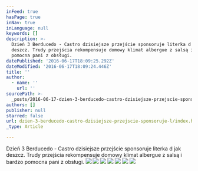 ```yaml
---
inFeed: true
hasPage: true
inNav: true
inLanguage: null
keywords: []
description: >-
  Dzień 3 Berducedo - Castro dzisiejsze przejście sponsoruje literka d jak
  deszcz. Trudy przejścia rekompensuje domowy klimat albergue z salsą i bardzo
  pomocna pani z obsługi. 
datePublished: '2016-06-17T18:09:25.292Z'
dateModified: '2016-06-17T18:09:24.446Z'
title: ''
author:
  - name: ''
    url: ''
sourcePath: >-
  _posts/2016-06-17-dzien-3-berducedo-castro-dzisiejsze-przejscie-sponsoruje-l.md
authors: []
publisher: null
starred: false
url: dzien-3-berducedo-castro-dzisiejsze-przejscie-sponsoruje-l/index.html
_type: Article

---
```

Dzień 3 Berducedo - Castro dzisiejsze przejście sponsoruje literka d jak deszcz. Trudy przejścia rekompensuje domowy klimat albergue z salsą i bardzo pomocna pani z obsługi. ![](https://the-grid-user-content.s3-us-west-2.amazonaws.com/0fe03184-5ff4-406a-b3ae-5fe9161032e3.jpg)
![](https://imgflo.herokuapp.com/graph/vahj1ThiexotieMo/23a768d9a57fa1216a0220ba68abbe7e/croprotate.jpg?cropheight=1473&cropwidth=3600&degrees=0&input=https%3A%2F%2Fthe-grid-user-content.s3-us-west-2.amazonaws.com%2F6bbb44c2-71ef-4619-9495-6ba850b7a540.jpg&x=0&y=0)
![](https://the-grid-user-content.s3-us-west-2.amazonaws.com/4d3459da-2b8c-469e-a431-011d11b96470.jpg)
![](https://imgflo.herokuapp.com/graph/vahj1ThiexotieMo/cfd9bef8ead7b7ecd406482015653b88/croprotate.jpg?cropheight=1297&cropwidth=4848&degrees=0&input=https%3A%2F%2Fthe-grid-user-content.s3-us-west-2.amazonaws.com%2F95519d84-3ec9-4a7c-96dd-97d0992d4286.jpg&x=0&y=0)
![](https://imgflo.herokuapp.com/graph/vahj1ThiexotieMo/6d8ab4a70be58169da4bf477edf046f8/croprotate.jpg?cropheight=2816&cropwidth=2112&degrees=-270&input=https%3A%2F%2Fthe-grid-user-content.s3-us-west-2.amazonaws.com%2F9d833066-721e-41d6-8da2-322c4b12293c.jpg&x=0&y=0)
![](https://the-grid-user-content.s3-us-west-2.amazonaws.com/ecfab895-82f9-474f-842c-13bbb3e6815b.jpg)
![](https://the-grid-user-content.s3-us-west-2.amazonaws.com/2b27bf51-c6d5-463e-8064-666a59b86289.jpg)